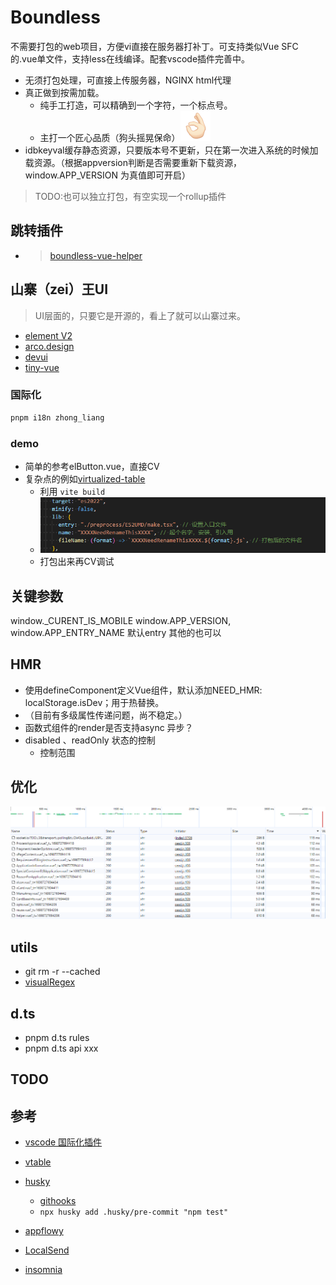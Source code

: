 # Boundless

不需要打包的web项目，方便vi直接在服务器打补丁。可支持类似Vue SFC 的.vue单文件，支持less在线编译。配套vscode插件完善中。

- 无须打包处理，可直接上传服务器，NGINX html代理
- 真正做到按需加载。
  - 纯手工打造，可以精确到一个字符，一个标点号。
  - 主打一个匠心品质（狗头摇晃保命）![Alt text](./preprocess/assets/3DF12717.png)
- idbkeyval缓存静态资源，只要版本号不更新，只在第一次进入系统的时候加载资源。（根据appversion判断是否需要重新下载资源，window.APP_VERSION 为真值即可开启）

> TODO:也可以独立打包，有空实现一个rollup插件

## 跳转插件
- >[boundless-vue-helper](https://marketplace.visualstudio.com/items?itemName=ShoneSingLone.boundless-vue-helper)

## 山寨（zei）王UI

> UI层面的，只要它是开源的，看上了就可以山寨过来。

- [element V2](https://element.eleme.cn/#/zh-CN/component/tabs)
- [arco.design](https://arco.design/vue/component/resize-box)
- [devui](https://vue-devui.github.io/components/code-editor/)
- [tiny-vue](https://opentiny.design/tiny-vue/zh-CN/os-theme/components/form)

### 国际化

```bash
pnpm i18n zhong_liang
```


### demo
- 简单的参考elButton.vue，直接CV
- 复杂点的例如[virtualized-table](https://element-plus.org/zh-CN/component/table-v2.html#virtualized-table-%E8%99%9A%E6%8B%9F%E5%8C%96%E8%A1%A8%E6%A0%BC)
  - 利用 `vite build`
  - ![](preprocess/assets/20231103113643.png)
  - 打包出来再CV调试

## 关键参数

window._CURENT_IS_MOBILE
window.APP_VERSION,
window.APP_ENTRY_NAME 默认entry 其他的也可以

## HMR
-  使用defineComponent定义Vue组件，默认添加NEED_HMR: localStorage.isDev；用于热替换。 
- （目前有多级属性传递问题，尚不稳定。）
- 函数式组件的render是否支持async 异步？
- disabled 、readOnly 状态的控制
    - 控制范围


## 优化

![](preprocess/assets/20231031124856.png)

## utils

- git rm -r --cached
- [visualRegex](https://wangwl.net/static/projects/visualRegex#)

## d.ts

- pnpm d.ts rules
- pnpm d.ts api xxx

## TODO




## 参考
[](https://template-explorer.vuejs.org/#eyJzcmMiOiIgIDxlbC1pbnB1dFxyXG4gICAgcGxhY2Vob2xkZXI9XCLor7fpgInmi6nml6XmnJ9cIlxyXG4gICAgdi1tb2RlbD1cImlucHV0M1wiPlxyXG4gICAgPGkgc2xvdD1cInN1ZmZpeFwiIGNsYXNzPVwiZWwtaW5wdXRfX2ljb24gZWwtaWNvbi1kYXRlXCI+PC9pPlxyXG4gIDwvZWwtaW5wdXQ+XHJcbiAgPGVsLWlucHV0XHJcbiAgICBwbGFjZWhvbGRlcj1cIuivt+i+k+WFpeWGheWuuVwiXHJcbiAgICB2LW1vZGVsPVwiaW5wdXQ0XCI+XHJcbiAgICA8aSBzbG90PVwicHJlZml4XCIgY2xhc3M9XCJlbC1pbnB1dF9faWNvbiBlbC1pY29uLXNlYXJjaFwiPjwvaT5cclxuICA8L2VsLWlucHV0PiIsIm9wdGlvbnMiOnt9fQ==)

- [vscode 国际化插件](https://mp.weixin.qq.com/s/-eomr-pofHNodJHbACcuLQ)
- [vtable](https://visactor.io/vtable/demo/edit/pivot-table-editor)

- [husky](https://www.npmjs.com/package/husky)
  - [githooks](https://git-scm.com/docs/githooks)
  - `npx husky add .husky/pre-commit "npm test"`

- [appflowy](https://www.appflowy.io/)
- [LocalSend](https://localsend.org/#/)
- [insomnia](https://github.com/Kong/insomnia)